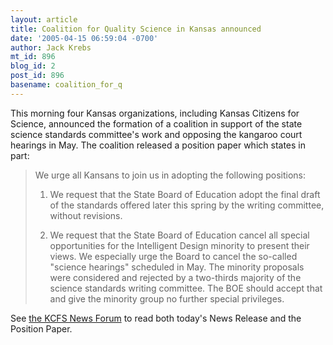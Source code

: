 ```yaml
---
layout: article
title: Coalition for Quality Science in Kansas announced
date: '2005-04-15 06:59:04 -0700'
author: Jack Krebs
mt_id: 896
blog_id: 2
post_id: 896
basename: coalition_for_q
---
```

This morning four Kansas organizations, including Kansas Citizens for Science, announced the formation of a coalition in support of the state science standards committee's work and opposing the kangaroo court hearings in May.  The coalition released a position paper which states in part:

>  We urge all Kansans to join us in adopting the following positions:
> 
> 1.    We request that the State Board of Education adopt the final draft of the standards offered later this spring by the writing committee, without revisions.
> 
> 2.   We request that the State Board of Education cancel all special opportunities for the Intelligent Design minority to present their views. We especially urge the Board to cancel the so-called "science hearings" scheduled in May.  The minority proposals were considered and rejected by a two-thirds majority of the science standards writing committee. The BOE should accept that and give the minority group no further special privileges.

See [ the KCFS News Forum]( http://www.kcfs.org/cgi-bin/ultimatebb.cgi?ubb=forum;f=1) to read both today's News Release and the Position Paper.
